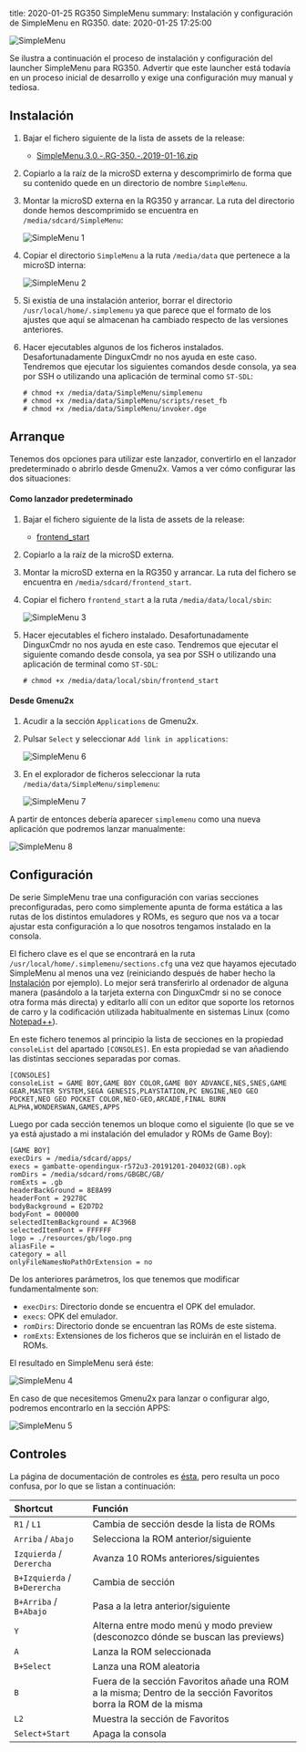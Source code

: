 title: 2020-01-25 RG350 SimpleMenu
summary: Instalación y configuración de SimpleMenu en RG350.
date: 2020-01-25 17:25:00

![SimpleMenu](/images/posts/simplemenu.png)

Se ilustra a continuación el proceso de instalación y configuración del launcher SimpleMenu para RG350. Advertir que este launcher está todavía en un proceso inicial de desarrollo y exige una configuración muy manual y tediosa.

## Instalación

1. Bajar el fichero siguiente de la lista de assets de la release:
	* [SimpleMenu.3.0.-.RG-350.-.2019-01-16.zip](https://github.com/fgl82/simplemenu/releases/download/3.0/SimpleMenu.3.0.-.RG-350.-.2019-01-16.zip)
2. Copiarlo a la raíz de la microSD externa y descomprimirlo de forma que su contenido quede en un directorio de nombre `SimpleMenu`.
3. Montar la microSD externa en la RG350 y arrancar. La ruta del directorio donde hemos descomprimido se encuentra en `/media/sdcard/SimpleMenu`:

	![SimpleMenu 1](/images/posts/simplemenu_screenshot001.png)

4. Copiar el directorio `SimpleMenu` a la ruta `/media/data` que pertenece a la microSD interna:

	![SimpleMenu 2](/images/posts/simplemenu_screenshot002.png)

5. Si existía de una instalación anterior, borrar el directorio `/usr/local/home/.simplemenu` ya que parece que el formato de los ajustes que aquí se almacenan ha cambiado respecto de las versiones anteriores.

6. Hacer ejecutables algunos de los ficheros instalados. Desafortunadamente DinguxCmdr no nos ayuda en este caso. Tendremos que ejecutar los siguientes comandos desde consola, ya sea por SSH o utilizando una aplicación de terminal como `ST-SDL`:

	```
	# chmod +x /media/data/SimpleMenu/simplemenu
	# chmod +x /media/data/SimpleMenu/scripts/reset_fb
	# chmod +x /media/data/SimpleMenu/invoker.dge
	```

## Arranque

Tenemos dos opciones para utilizar este lanzador, convertirlo en el lanzador predeterminado o abrirlo desde Gmenu2x. Vamos a ver cómo configurar las dos situaciones:

#### Como lanzador predeterminado

1. Bajar el fichero siguiente de la lista de assets de la release:
	* [frontend_start](https://github.com/fgl82/simplemenu/releases/download/3.0/frontend_start)
2. Copiarlo a la raíz de la microSD externa.
3. Montar la microSD externa en la RG350 y arrancar. La ruta del fichero se encuentra en `/media/sdcard/frontend_start`.
4. Copiar el fichero `frontend_start` a la ruta `/media/data/local/sbin`:

	![SimpleMenu 3](/images/posts/simplemenu_screenshot003.png)

5. Hacer ejecutables el fichero instalado. Desafortunadamente DinguxCmdr no nos ayuda en este caso. Tendremos que ejecutar el siguiente comando desde consola, ya sea por SSH o utilizando una aplicación de terminal como `ST-SDL`:

	```
	# chmod +x /media/data/local/sbin/frontend_start
	```

#### Desde Gmenu2x

1. Acudir a la sección `Applications` de Gmenu2x.
2. Pulsar `Select` y seleccionar `Add link in applications`:

	![SimpleMenu 6](/images/posts/simplemenu_screenshot006.png)

3. En el explorador de ficheros seleccionar la ruta `/media/data/SimpleMenu/simplemenu`:

	![SimpleMenu 7](/images/posts/simplemenu_screenshot007.png)

A partir de entonces debería aparecer `simplemenu` como una nueva aplicación que podremos lanzar manualmente:

![SimpleMenu 8](/images/posts/simplemenu_screenshot008.png)

## Configuración

De serie SimpleMenu trae una configuración con varias secciones preconfiguradas, pero como simplemente apunta de forma estática a las rutas de los distintos emuladores y ROMs, es seguro que nos va a tocar ajustar esta configuración a lo que nosotros tengamos instalado en la consola.

El fichero clave es el que se encontrará en la ruta `/usr/local/home/.simplemenu/sections.cfg` una vez que hayamos ejecutado SimpleMenu al menos una vez (reiniciando después de haber hecho la [Instalación](#instalacion) por ejemplo). Lo mejor será transferirlo al ordenador de alguna manera (pasándolo a la tarjeta externa con DinguxCmdr si no se conoce otra forma más directa) y editarlo allí con un editor que soporte los retornos de carro y la codificación utilizada habitualmente en sistemas Linux (como [Notepad++](https://notepad-plus-plus.org/)).

En este fichero tenemos al principio la lista de secciones en la propiedad `consoleList` del apartado `[CONSOLES]`. En esta propiedad se van añadiendo las distintas secciones separadas por comas.

```
[CONSOLES]
consoleList = GAME BOY,GAME BOY COLOR,GAME BOY ADVANCE,NES,SNES,GAME GEAR,MASTER SYSTEM,SEGA GENESIS,PLAYSTATION,PC ENGINE,NEO GEO POCKET,NEO GEO POCKET COLOR,NEO-GEO,ARCADE,FINAL BURN ALPHA,WONDERSWAN,GAMES,APPS
```

Luego por cada sección tenemos un bloque como el siguiente (lo que se ve ya está ajustado a mi instalación del emulador y ROMs de Game Boy):

```
[GAME BOY]
execDirs = /media/sdcard/apps/
execs = gambatte-opendingux-r572u3-20191201-204032(GB).opk
romDirs = /media/sdcard/roms/GBGBC/GB/
romExts = .gb
headerBackGround = 8E8A99
headerFont = 29278C
bodyBackground = E2D7D2  
bodyFont = 000000
selectedItemBackground = AC396B
selectedItemFont = FFFFFF
logo = ./resources/gb/logo.png
aliasFile =
category = all
onlyFileNamesNoPathOrExtension = no
```

De los anteriores parámetros, los que tenemos que modificar fundamentalmente son:

* `execDirs`: Directorio donde se encuentra el OPK del emulador.
* `execs`: OPK del emulador.
* `romDirs`: Directorio donde se encuentran las ROMs de este sistema.
* `romExts`: Extensiones de los ficheros que se incluirán en el listado de ROMs.

El resultado en SimpleMenu será éste:

![SimpleMenu 4](/images/posts/simplemenu_screenshot004.png)

En caso de que necesitemos Gmenu2x para lanzar o configurar algo, podremos encontrarlo en la sección APPS:

![SimpleMenu 5](/images/posts/simplemenu_screenshot005.png)

## Controles

La página de documentación de controles es [ésta](https://github.com/fgl82/simplemenu/wiki/Controls), pero resulta un poco confusa, por lo que se listan a continuación:

|Shortcut|Función|
|:-------|:------|
|`R1` / `L1`|Cambia de sección desde la lista de ROMs|
|`Arriba` / `Abajo`|Selecciona la ROM anterior/siguiente|
|`Izquierda` / `Derercha`|Avanza 10 ROMs anteriores/siguientes|
|`B+Izquierda` / `B+Derercha`|Cambia de sección|
|`B+Arriba` / `B+Abajo`|Pasa a la letra anterior/siguiente|
|`Y`|Alterna entre modo menú y modo preview (desconozco dónde se buscan las previews)|
|`A`|Lanza la ROM seleccionada|
|`B+Select`|Lanza una ROM aleatoria|
|`B`|Fuera de la sección Favoritos añade una ROM a la misma; Dentro de la sección Favoritos borra la ROM de la misma|
|`L2`|Muestra la sección de Favoritos|
|`Select+Start`|Apaga la consola|
